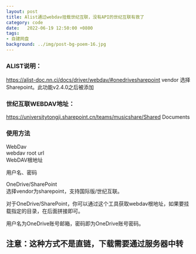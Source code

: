 ```yaml
---
layout: post
title: Alist通过webdav挂载世纪互联，没有API的世纪互联有救了
category: code
date:   2022-06-19 12:50:00 +0800
tags:
- 自建网盘
background: ../img/post-bg-poem-16.jpg
---
```



### ALIST说明：
https://alist-doc.nn.ci/docs/driver/webdav/#onedrivesharepoint
vendor 选择Sharepoint。此功能v2.4.0之后被添加

### 世纪互联WEBDAV地址：
https://universitytongji.sharepoint.cn/teams/musicshare/Shared Documents

### 使用方法
WebDav<br>
webdav root url<br>
WebDAV根地址<br>

用户名、密码<br>

OneDrive/SharePoint<br>
选择vendor为sharepoint，支持国际版/世纪互联。<br>

对于OneDrive/SharePoint，你可以通过这个工具获取webdav根地址，如果要挂载指定的目录，在后面拼接即可。

用户名为OneDrive账号邮箱，密码即为OneDrive账号密码。

## 注意：这种方式不是直链，下载需要通过服务器中转
